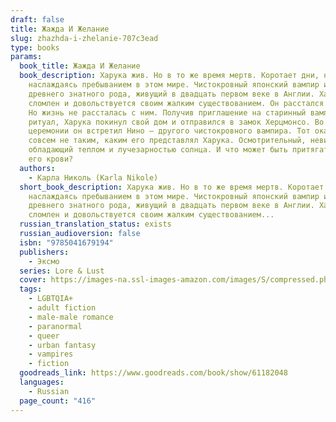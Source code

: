 ```yaml
---
draft: false
title: Жажда И Желание
slug: zhazhda-i-zhelanie-707c3ead
type: books
params:
  book_title: Жажда И Желание
  book_description: Харука жив. Но в то же время мертв. Коротает дни, не
    наслаждаясь пребыванием в этом мире. Чистокровный японский вампир из
    древнего знатного рода, живущий в двадцать первом веке в Англии. Харука
    сломлен и довольствуется своим жалким существованием. Он расстался с жизнью.
    Но жизнь не рассталась с ним. Получив приглашение на старинный вампирский
    ритуал, Харука покинул свой дом и отправился в замок Херцмонсо. Во время
    церемонии он встретил Нино — другого чистокровного вампира. Тот оказался
    совсем не таким, каким его представлял Харука. Осмотрительный, невинный,
    обладающий теплом и лучезарностью солнца. И что может быть притягательнее…
    его крови?
  authors:
    - Карла Николь (Karla Nikole)
  short_book_description: Харука жив. Но в то же время мертв. Коротает дни, не
    наслаждаясь пребыванием в этом мире. Чистокровный японский вампир из
    древнего знатного рода, живущий в двадцать первом веке в Англии. Харука
    сломлен и довольствуется своим жалким существованием...
  russian_translation_status: exists
  russian_audioversion: false
  isbn: "9785041679194"
  publishers:
    - Эксмо
  series: Lore & Lust
  cover: https://images-na.ssl-images-amazon.com/images/S/compressed.photo.goodreads.com/books/1653760638i/61182048.jpg
  tags:
    - LGBTQIA+
    - adult fiction
    - male-male romance
    - paranormal
    - queer
    - urban fantasy
    - vampires
    - fiction
  goodreads_link: https://www.goodreads.com/book/show/61182048
  languages:
    - Russian
  page_count: "416"
---
```

